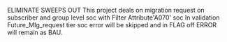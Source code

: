 ELIMINATE SWEEPS OUT 
This project deals on  migration request on subscriber and group level soc with Filter Attribute'A070' soc 
In validation Future_MIg_request tier soc error will be skipped
and in FLAG off ERROR will remain as BAU.
